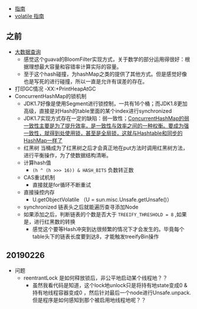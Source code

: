 * [指南](https://www.cnblogs.com/xrq730/p/4979021.html)
* [volatile 指南](https://www.cnblogs.com/chenssy/p/6379280.html)

## 之前
* [大数据查询](https://mp.weixin.qq.com/s/O3Hl5bPwWr7KftKWNsbmsA)
    * 感觉这个guava的BloomFilter实现方式，关于数学的部分运用得很好：根据理想最大容量和容错率计算实际的容量。
    * 至于这个hash碰撞，为hashMap之类的提供了其他方式。但是感觉好像也是写死的进行碰撞，所以一直是允许有误差的存在。
* 打印GC情况 -XX:+PrintHeapAtGC
* ConcurrentHashMap的锁机制
    * JDK1.7好像是使用Segment进行锁控制，一共有16个桶；而JDK1.8更加高级，直接是对Hash的table里面的某个index进行synchronized
    * JDK1.7实现方式存在一定的缺陷：弱一致性；[ConcurrentHashMap的弱一致性主要是为了提升效率，是一致性与效率之间的一种权衡。要成为强一致性，就得到处使用锁，甚至是全局锁，这就与Hashtable和同步的HashMap一样了](https://my.oschina.net/hosee/blog/675423)
    * 红黑树 当桶成为了红黑树之后才会真正地在put方法时调用红黑树方法，进行平衡操作，为了使数据结构清晰。
    * 计算hash值 
        * `(h ^ (h >>> 16)) & HASH_BITS` 负数转正数
    * CAS重试机制 
        * 直接就是for循环不断重试
    * 直接操控内存
        * U.getObjectVolatile （U = sun.misc.Unsafe.getUnsafe()） 
    * synchronized 链表头之后就能遍历查寻添加Node
    * 如果添加之后，判断链表的个数是否大于 `TREEIFY_THRESHOLD = 8` ,如果是，进行红黑数的转换
        * 感觉这个要等Hash冲突到达很频繁的情况下才会发生的。毕竟每个table头下的链表长度要到达8，才能触发treeifyBin操作

## 20190226
* 问题
    * reentrantLock 是如何释放锁后，非公平地启动某个线程地？？
        * 虽然我看代码是知道，这个lock地unlock只是将持有地state变成0 & 持有地线程容器变成0 ，然后针对最后一个node进行Unsafe.unpack.但是程序是如何感知到那个被启用地线程地呢？？
  